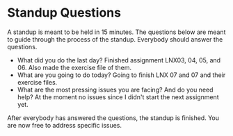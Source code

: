 # Standup Questions

A standup is meant to be held in 15 minutes. The questions below are meant to guide through the process of the standup. Everybody should answer the questions.

  - What did you do the last day?
   Finished assignment LNX03, 04, 05, and 06. Also made the exercise file of them.
  - What are you going to do today?
  Going to finish LNX 07 and 07 and their exercise files.
  - What are the most pressing issues you are facing? And do you need help?
  At the moment no issues since I didn't start the next assignment yet.

After everybody has answered the questions, the standup is finished. You are now free to address specific issues.